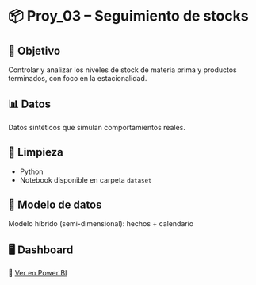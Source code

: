 # 📦 Proy_03 – Seguimiento de stocks

## 🎯 Objetivo
Controlar y analizar los niveles de stock de materia prima y productos terminados, con foco en la estacionalidad.

## 📊 Datos
Datos sintéticos que simulan comportamientos reales.

## 🧹 Limpieza
- Python
- Notebook disponible en carpeta `dataset`

## 🧠 Modelo de datos
Modelo híbrido (semi-dimensional): hechos + calendario

## 🖥️ Dashboard
🔗 [Ver en Power BI](https://app.powerbi.com/view?r=eyJrIjoiMDM0MTQ3YTEtOWQ3Ni00ODk5LWFjMDgtYjYwYWU3YzE4NTQ5IiwidCI6IjkxZjVjYjg5LTUyZmUtNDdhYi05MDVmLTRlMzU4ODZmNWE1NyIsImMiOjR9)
